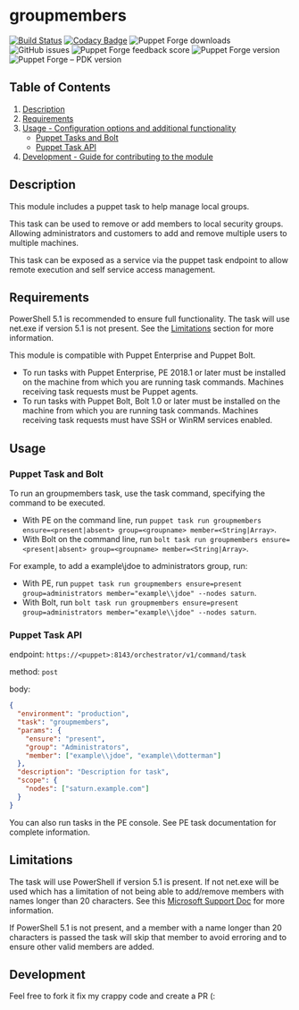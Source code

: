 # groupmembers

[![Build Status](https://travis-ci.org/ffalor/ffalor-groupmembers.svg?branch=master)](https://travis-ci.org/ffalor/ffalor-groupmembers)
[![Codacy Badge](https://api.codacy.com/project/badge/Grade/504d380a131a46528b66c78fb67236c5)](https://www.codacy.com/app/ffalor/ffalor-groupmembers?utm_source=github.com&utm_medium=referral&utm_content=ffalor/ffalor-groupmembers&utm_campaign=Badge_Grade)
![Puppet Forge downloads](https://img.shields.io/puppetforge/dt/ffalor/groupmembers.svg)
![GitHub issues](https://img.shields.io/github/issues/ffalor/ffalor-groupmembers.svg)
![Puppet Forge feedback score](https://img.shields.io/puppetforge/f/ffalor/groupmembers.svg?label=puppet%20score&style=plastic)
![Puppet Forge version](https://img.shields.io/puppetforge/v/ffalor/groupmembers.svg)
![Puppet Forge – PDK version](https://img.shields.io/puppetforge/pdk-version/ffalor/groupmembers.svg)

## Table of Contents

1.  [Description](#description)
2.  [Requirements](#Requirements)
3.  [Usage - Configuration options and additional functionality](#usage)
    -   [Puppet Tasks and Bolt](#Puppet-Task-and-Bolt)
    -   [Puppet Task API](#Puppet-Task-Api)
4.  [Development - Guide for contributing to the module](#development)

## Description

This module includes a puppet task to help manage local groups.

This task can be used to remove or add members to local security groups. Allowing administrators and customers to add and remove multiple users to multiple machines.

This task can be exposed as a service via the puppet task endpoint to allow remote execution and self service access management.

## Requirements

PowerShell 5.1 is recommended to ensure full functionality. The task will use net.exe if version 5.1 is not present. See the [Limitations](Limitations) section for more information.

This module is compatible with Puppet Enterprise and Puppet Bolt.

-   To run tasks with Puppet Enterprise, PE 2018.1 or later must be installed on the machine from which you are running task commands. Machines receiving task requests must be Puppet agents.
-   To run tasks with Puppet Bolt, Bolt 1.0 or later must be installed on the machine from which you are running task commands. Machines receiving task requests must have SSH or WinRM services enabled.

## Usage

### Puppet Task and Bolt

To run an groupmembers task, use the task command, specifying the command to be executed.

-   With PE on the command line, run `puppet task run groupmembers ensure=<present|absent> group=<groupname> member=<String|Array>`.
-   With Bolt on the command line, run `bolt task run groupmembers ensure=<present|absent> group=<groupname> member=<String|Array>`.

For example, to add a example\\jdoe to administrators group, run:

-   With PE, run `puppet task run groupmembers ensure=present group=administrators member="example\\jdoe" --nodes saturn`.
-   With Bolt, run `bolt task run groupmembers ensure=present group=administrators member="example\\jdoe" --nodes saturn`.

### Puppet Task API

endpoint: `https://<puppet>:8143/orchestrator/v1/command/task`

method: `post`

body:

```json
{
  "environment": "production",
  "task": "groupmembers",
  "params": {
    "ensure": "present",
    "group": "Administrators",
    "member": ["example\\jdoe", "example\\dotterman"]
  },
  "description": "Description for task",
  "scope": {
    "nodes": ["saturn.example.com"]
  }
}
```

You can also run tasks in the PE console. See PE task documentation for complete information.

## Limitations

The task will use PowerShell if version 5.1 is present. If not net.exe will be used which has a limitation of not being able to add/remove members with names longer than 20 characters.
See this [Microsoft Support Doc](https://support.microsoft.com/en-us/help/324639/net-exe-add-command-does-not-support-names-longer-than-20-characters) for more information. 

If PowerShell 5.1 is not present, and a member with a name longer than 20 characters is passed the task will skip that member to avoid erroring and to ensure other valid members are added.

## Development

Feel free to fork it fix my crappy code and create a PR (:
